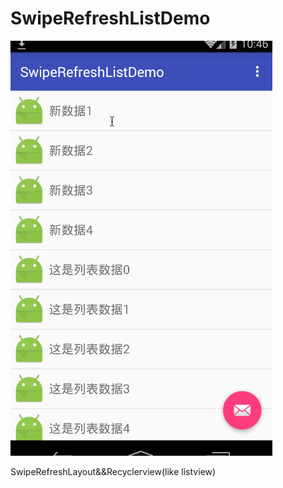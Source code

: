 # SwipeRefreshListDemo
![image](https://github.com/mzeht/SwipeRefreshListDemo/blob/master/app/src/main/res/acess/sample.gif )

SwipeRefreshLayout&amp;&amp;Recyclerview(like listview)
